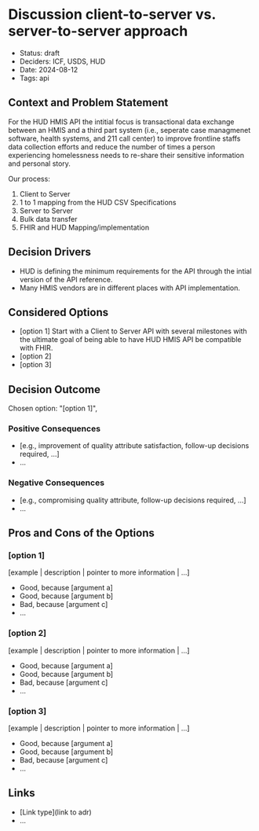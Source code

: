 # Discussion client-to-server vs. server-to-server approach

- Status: draft
- Deciders: ICF, USDS, HUD
- Date: 2024-08-12
- Tags: api


## Context and Problem Statement

For the HUD HMIS API the intitial focus is transactional data exchange between an HMIS and a third part system (i.e., seperate case managmenet software, health systems, and 211 call center) to improve frontline staffs data collection efforts and reduce the number of times a person experiencing homelessness needs to re-share their sensitive information and personal story. 

Our process:
1. Client to Server
2. 1 to 1 mapping from the HUD CSV Specifications
3. Server to Server
4. Bulk data transfer
5. FHIR and HUD Mapping/implementation

## Decision Drivers <!-- optional -->

- HUD is defining the minimum requirements for the API through the intial version of the API reference.
- Many HMIS vendors are in different places with API implementation.

## Considered Options

- [option 1] Start with a Client to Server API with several milestones with the ultimate goal of being able to have HUD HMIS API be compatible with FHIR.
- [option 2]
- [option 3]

## Decision Outcome

Chosen option: "[option 1]",  

### Positive Consequences <!-- optional -->

- [e.g., improvement of quality attribute satisfaction, follow-up decisions required, …]
- …

### Negative Consequences <!-- optional -->

- [e.g., compromising quality attribute, follow-up decisions required, …]
- …

## Pros and Cons of the Options <!-- optional -->

### [option 1]

[example | description | pointer to more information | …] <!-- optional -->

- Good, because [argument a]
- Good, because [argument b]
- Bad, because [argument c]
- … <!-- numbers of pros and cons can vary -->

### [option 2]

[example | description | pointer to more information | …] <!-- optional -->

- Good, because [argument a]
- Good, because [argument b]
- Bad, because [argument c]
- … <!-- numbers of pros and cons can vary -->

### [option 3]

[example | description | pointer to more information | …] <!-- optional -->

- Good, because [argument a]
- Good, because [argument b]
- Bad, because [argument c]
- … <!-- numbers of pros and cons can vary -->

## Links <!-- optional -->

- [Link type](link to adr) <!-- example: Refined by [xxx](yyyymmdd-xxx.md) -->
- … <!-- numbers of links can vary -->
